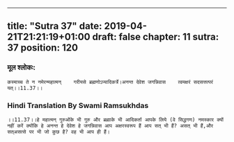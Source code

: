 
---
title: "Sutra 37"
date: 2019-04-21T21:21:19+01:00
draft: false
chapter: 11
sutra: 37
position: 120
---
### मूल श्लोकः:
```
कस्माच्च ते न नमेरन्महात्मन्    गरीयसे ब्रह्मणोऽप्यादिकर्त्रे।अनन्त देवेश जगन्निवास    त्वमक्षरं सदसत्तत्परं यत्।।11.37।।

```

### Hindi Translation By Swami Ramsukhdas
```
।।11.37।।हे महात्मन् गुरुओंके भी गुरु और ब्रह्माके भी आदिकर्ता आपके लिये (वे सिद्धगण) नमस्कार क्यों नहीं करें क्योंकि हे अनन्त हे देवेश हे जगन्निवास आप अक्षरस्वरूप हैं आप सत् भी हैं? असत् भी हैं,और सत्असत्से पर भी जो कुछ है? वह भी आप ही हैं।

```

